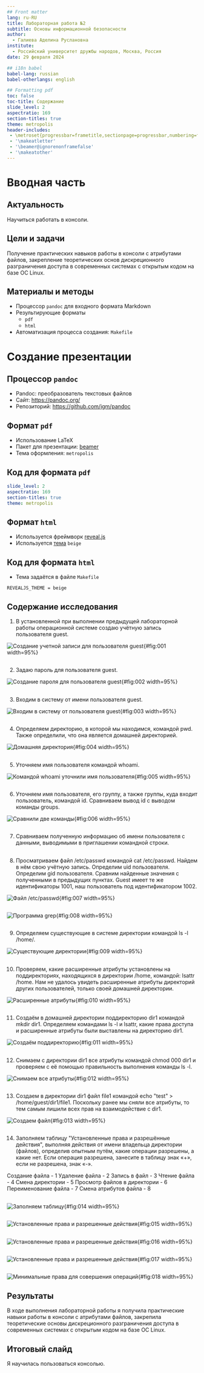 ```yaml
---
## Front matter
lang: ru-RU
title: Лабораторная работа №2
subtitle: Основы информационной безопасности 
author:
  - Галиева Аделина Руслановна
institute:
  - Российский университет дружбы народов, Москва, Россия
date: 29 февраля 2024

## i18n babel
babel-lang: russian
babel-otherlangs: english

## Formatting pdf
toc: false
toc-title: Содержание
slide_level: 2
aspectratio: 169
section-titles: true
theme: metropolis
header-includes:
 - \metroset{progressbar=frametitle,sectionpage=progressbar,numbering=fraction}
 - '\makeatletter'
 - '\beamer@ignorenonframefalse'
 - '\makeatother'
---
```


# Вводная часть

## Актуальность


Научиться работать в консоли. 


## Цели и задачи

Получение практических навыков работы в консоли с атрибутами файлов, закрепление теоретических основ дискреционного разграничения доступа в современных системах с открытым кодом на базе OC Linux. 


## Материалы и методы

- Процессор `pandoc` для входного формата Markdown
- Результирующие форматы
	- `pdf`
	- `html`
- Автоматизация процесса создания: `Makefile`

# Создание презентации

## Процессор `pandoc`

- Pandoc: преобразователь текстовых файлов
- Сайт: <https://pandoc.org/>
- Репозиторий: <https://github.com/jgm/pandoc>

## Формат `pdf`

- Использование LaTeX
- Пакет для презентации: [beamer](https://ctan.org/pkg/beamer)
- Тема оформления: `metropolis`

## Код для формата `pdf`

```yaml
slide_level: 2
aspectratio: 169
section-titles: true
theme: metropolis
```

## Формат `html`

- Используется фреймворк [reveal.js](https://revealjs.com/)
- Используется [тема](https://revealjs.com/themes/) `beige`

## Код для формата `html`

- Тема задаётся в файле `Makefile`

```make
REVEALJS_THEME = beige 
```


## Содержание исследования

1.  В установленной при выполнении предыдущей лабораторной работы операционной системе создаю учётную запись пользователя guest.

![Создание учетной записи для пользователя guest](image/1.png){#fig:001 width=95%}

##

2. Задаю пароль для пользователя guest.

![Создание пароля для пользователя guest](image/2.png){#fig:002 width=95%}

##

3. Входим в систему от имени пользователя guest.

![Входим в систему от пользователя guest](image/3.png){#fig:003 width=95%}

##

4. Определяем директорию, в которой мы находимся, командой pwd. Также определили, что она является домашней директорией.

![Домашняя директория](image/4.png){#fig:004 width=95%}

##

5. Уточняем имя пользователя командой whoami.

![Командой whoami уточнили имя пользователя](image/5.png){#fig:005 width=95%}

##

6. Уточняем имя пользователя, его группу, а также группы, куда входит пользователь, командой id. Сравниваем вывод id с выводом команды groups.

![Сравнили две команды](image/6.png){#fig:006 width=95%}

##

7. Сравниваем полученную информацию об имени пользователя с данными, выводимыми в приглашении командной строки.

##

8. Просматриваем файл /etc/passwd командой cat /etc/passwd. Найдем в нём свою учётную запись. Определим uid пользователя. Определим gid пользователя. Сравним найденные значения с полученными в предыдущих пунктах. Guest имеет те же идентификаторы 1001, наш пользователь под идентификатором 1002. 

![Файл /etc/passwd](image/7.png){#fig:007 width=95%}

##

![Программа grep](image/8.png){#fig:008 width=95%}

##

9. Определяем существующие в системе директории командой ls -l /home/.

![Существующие директории](image/9.png){#fig:009 width=95%}

##

10. Проверяем, какие расширенные атрибуты установлены на поддиректориях, находящихся в директории /home, командой:
lsattr /home. Нам не удалось увидеть расширенные атрибуты директорий других пользователей, только своей домашней директории. 

![Расширенные атрибуты](image/10.png){#fig:010 width=95%}

##

11. Создаём в домашней директории поддиректорию dir1 командой mkdir dir1. Определяем командами ls -l и lsattr, какие права доступа и расширенные атрибуты были выставлены на директорию dir1.

![Создаём поддиректорию](image/11.png){#fig:011 width=95%}

##

12. Снимаем с директории dir1 все атрибуты командой сhmod 000 dir1 и проверяем с её помощью правильность выполнения команды ls -l. 

![Снимаем все атрибуты](image/12.png){#fig:012 width=95%}

##

13. Создаем в директории dir1 файл file1 командой echo "test" > /home/guest/dir1/file1. Поскольку ранее мы сняли все атрибуты, то тем самым лишили всех прав на взаимодействие с dir1. 

![Создаем файл](image/13.png){#fig:013 width=95%}

##

14. Заполняем таблицу "Установленные права и разрешённые действия", выполняя действия от имени владельца директории (файлов), определив опытным путём, какие операции разрешены, а какие нет. Если операция разрешена, занесите в таблицу знак «+», если не разрешена, знак «-».

Создание файла - 1
Удаление файла - 2
Запись в  файл - 3
Чтение файла - 4
Смена директории - 5
Просмотр файлов в директории - 6
Переименование файла - 7
Смена атрибутов файла - 8 

##

![Заполняем таблицу](image/14.png){#fig:014 width=95%}

##

![Установленные права и разрешенные действия](image/15.png){#fig:015 width=95%}

##

![Установленные права и разрешенные действия](image/16.png){#fig:016 width=95%}

##

![Установленные права и разрешенные действия](image/17.png){#fig:017 width=95%}

##

![Минимальные права для совершения операций](image/18.png){#fig:018 width=95%}


## Результаты

В ходе выполнения лабораторной работы я получила практические навыки работы в консоли с атрибутами файлов, закрепила теоретические основы дискреционного разграничения доступа в современных системах с открытым кодом на базе OC Linux.


## Итоговый слайд

Я научилась пользоваться консолью. 






